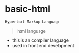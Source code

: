 # basic-html
`Hypertext Markup Language`
>  html language
   - this  is an compiler language
   - used in front end development
